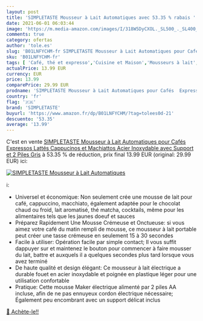```yaml
---
layout: post
title: 'SIMPLETASTE Mousseur à Lait Automatiques avec 53.35 % rabais '
date: 2021-06-01 06:03:44
image: 'https://m.media-amazon.com/images/I/318W5DyCXOL._SL500_._SL400_.jpg'
comments: true
category: ofertas
author: 'tole.es'
slug: 'B01LNFYCHM-fr SIMPLETASTE Mousseur à Lait Automatiques pour Cafés...'
sku: 'B01LNFYCHM-fr'
tags: [ 'Café, thé et expresso','Cuisine et Maison','Mousseurs à lait','Mousseurs à lait à main','simpletaste', ]
actualPrice: 13.99 EUR
currency: EUR
price: 13.99
comparePrice: 29.99 EUR
prodname: 'SIMPLETASTE Mousseur à Lait Automatiques pour Cafés  Expressos  Lattés  Cappucinos et Machiattos  Acier Inoxydable avec Support et 2 Piles  Gris'
country: 'fr'
flag: '🇫🇷'
brand: 'SIMPLETASTE'
buyurl: 'https://www.amazon.fr/dp/B01LNFYCHM/?tag=tolees0d-21'
descuento: '53.35'
average: '13.99'
---
```


C'est en vente [SIMPLETASTE Mousseur à Lait Automatiques pour Cafés  Expressos  Lattés  Cappucinos et Machiattos  Acier Inoxydable avec Support et 2 Piles  Gris](https://www.amazon.fr/dp/B01LNFYCHM/?tag=tolees0d-21)  à  53.35 % de réduction, prix final  13.99 EUR (original: 29.99 EUR) ici:

[![SIMPLETASTE Mousseur à Lait Automatiques](https://m.media-amazon.com/images/I/318W5DyCXOL._SL500_._SL400_.jpg)](https://www.amazon.fr/dp/B01LNFYCHM/?tag=tolees0d-21)

ℹ️:

- Universel et économique: Non seulement crée une mousse de lait pour café, cappuccino, macchiato, également adaptée pour le chocolat chaud ou froid, lait aromatisé, thé matcha, cocktails, même pour les alimentaires tels que les jaunes doeuf et sauces
- Préparez Rapidement Une Mousse Crémeuse et Onctueuse: si vous aimez votre café du matin rempli de mousse, ce mousseur à lait portable peut créer une tasse crémeuse en seulement 15 à 30 secondes
- Facile à utiliser: Opération facile par simple contact; Il vous suffit dappuyer sur et maintenez le bouton pour commencer à faire mousser du lait, battre et auxquels il a quelques secondes plus tard lorsque vous avez terminé
- De haute qualité et design élégant: Ce mousseur à lait électrique a durable fouet en acier inoxydable et poignée en plastique léger pour une utilisation confortable
- Pratique: Cette mousse Maker électrique alimenté par 2 piles AA incluse, afin de ne pas ennuyeux cordon électrique nécessaire; Également peu encombrant avec un support délicat inclus

[🛒 Achète-le!!](https://www.amazon.fr/dp/B01LNFYCHM/?tag=tolees0d-21)
